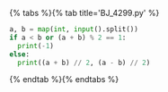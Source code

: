 {% tabs %}{% tab title='BJ_4299.py' %}

```py
a, b = map(int, input().split())
if a < b or (a + b) % 2 == 1:
  print(-1)
else:
  print((a + b) // 2, (a - b) // 2)
```

{% endtab %}{% endtabs %}
